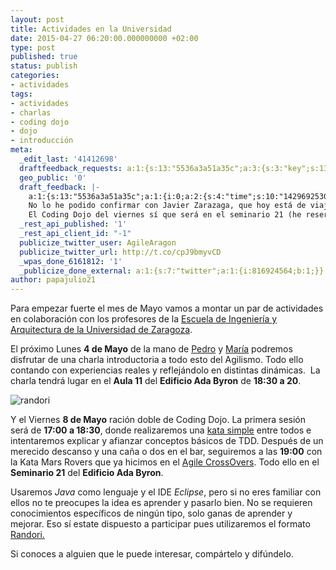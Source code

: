 ```yaml
---
layout: post
title: Actividades en la Universidad
date: 2015-04-27 06:20:00.000000000 +02:00
type: post
published: true
status: publish
categories:
- actividades
tags:
- actividades
- charlas
- coding dojo
- dojo
- introducción
meta:
  _edit_last: '41412698'
  draftfeedback_requests: a:1:{s:13:"5536a3a51a35c";a:3:{s:3:"key";s:13:"5536a3a51a35c";s:4:"time";s:10:"1429644197";s:7:"user_id";s:7:"3217342";}}
  geo_public: '0'
  draft_feedback: |-
    a:1:{s:13:"5536a3a51a35c";a:1:{i:0;a:2:{s:4:"time";s:10:"1429692530";s:7:"content";s:496:"Una erratilla: montar por mondar en la primera línea.
    No lo he podido confirmar con Javier Zarazaga, que hoy está de viaje en Madrid, pero la charla sobre agilismo igual es en el aula 11 (es el aula habitual de las clases). No sé si se tratará de una errata o si te dijo que sería en el seminario 21.
    El Coding Dojo del viernes sí que será en el seminario 21 (he reservado también el seminario 22 para la primera sesión, pero sería preferible convocar a la gente inicialmente en el 21).";}}}
  _rest_api_published: '1'
  _rest_api_client_id: "-1"
  publicize_twitter_user: AgileAragon
  publicize_twitter_url: http://t.co/cpJ9bmyvCD
  _wpas_done_6161812: '1'
  _publicize_done_external: a:1:{s:7:"twitter";a:1:{i:816924564;b:1;}}
author: papajulio21
---
```

Para empezar fuerte el mes de Mayo vamos a montar un par de actividades
en colaboración con los profesores de la [Escuela de Ingeniería y
Arquitectura de la Universidad de Zaragoza](http://goo.gl/maps/PVp8l).

El próximo Lunes **4 de Mayo** de la mano de
[Pedro](https://twitter.com/nimpedrojo) y
[María](https://twitter.com/merybere) podremos disfrutar de una charla
introductoria a todo esto del Agilismo. Todo ello contando con
experiencias reales y reflejándolo en distintas dinámicas.  La charla
tendrá lugar en el **Aula 11** del **Edificio Ada Byron** de **18:30 a
20**.

![randori]({{site.baseurl}}/img/posts/images?q=tbn:ANd9GcS3yFn37x2y6-xIs9s_Uvb93LCaBWcdSa_zQehucrsQR08pPb90pA "Randori format")

Y el Viernes **8 de Mayo** ración doble de Coding Dojo. La primera
sesión será de **17:00 a 18:30**, donde realizaremos una [kata
simple](http://en.wikipedia.org/wiki/Kata_%28programming%29 "Kata simple")
entre todos e intentaremos explicar y afianzar conceptos básicos de TDD.
Después de un merecido descanso y una caña o dos en el bar, seguiremos a
las **19:00** con la Kata Mars Rovers que ya hicimos en el [Agile
CrossOvers](http://agile-aragon.org/2015/03/23/agile-crossovers-tdd-en-php/).
Todo ello en el **Seminario 21** del **Edificio Ada Byron**.

Usaremos *Java* como lenguaje y el IDE *Eclipse*, pero si no eres
familiar con ellos no te preocupes la idea es aprender y pasarlo bien.
No se requieren conocimientos específicos de ningún tipo, solo ganas de
aprender y mejorar. Eso sí estate dispuesto a participar pues
utilizaremos el formato
[Randori.](http://codingdojo.org/cgi-bin/wiki.pl?RandoriKata)

Si conoces a alguien que le puede interesar, compártelo y difúndelo.
